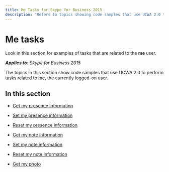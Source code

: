 ```yaml
---
title: Me Tasks for Skype for Business 2015
description: "Refers to topics showing code samples that use UCWA 2.0 to perform tasks related to **me** user, the currently logged-on user". 
---
```

# Me tasks
Look in this section for examples of tasks that are related to the **me** user.


 _**Applies to:** Skype for Business 2015_

The topics in this section show code samples that use UCWA 2.0 to perform tasks related to [me](me_ref.md), the currently logged-on user.


## In this section


- [Get my presence information](GetMyPresenceInformation.md)
 
- [Set my presence information](SetMyPresenceInformation.md)
 
- [Reset my presence information](ResetMyPresenceInformation.md)
 
- [Get my note information](GetMyNoteInformation.md)
 
- [Set my note information](Setmynoteinformation.md)
 
- [Reset my note information](ResetMyNoteInfo.md)
 
- [Get my photo](GetMyPhoto.md)
 
